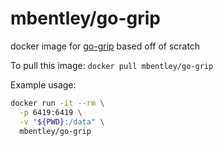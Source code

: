 # mbentley/go-grip

docker image for [go-grip](https://github.com/chrishrb/go-grip)
based off of scratch

To pull this image:
`docker pull mbentley/go-grip`

Example usage:

```bash
docker run -it --rm \
  -p 6419:6419 \
  -v "${PWD}:/data" \
  mbentley/go-grip
```
